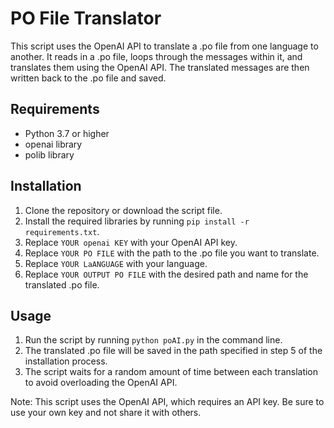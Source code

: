 # PO File Translator

This script uses the OpenAI API to translate a .po file from one language to another. It reads in a .po file, loops through the messages within it, and translates them using the OpenAI API. The translated messages are then written back to the .po file and saved.

## Requirements
* Python 3.7 or higher
* openai library
* polib library

## Installation
1. Clone the repository or download the script file.
2. Install the required libraries by running `pip install -r requirements.txt`.
3. Replace `YOUR openai KEY` with your OpenAI API key.
4. Replace `YOUR PO FILE` with the path to the .po file you want to translate.
5. Replace `YOUR LaANGUAGE` with your language.
6. Replace `YOUR OUTPUT PO FILE` with the desired path and name for the translated .po file.

## Usage
1. Run the script by running `python poAI.py` in the command line.
2. The translated .po file will be saved in the path specified in step 5 of the installation process.
3. The script waits for a random amount of time between each translation to avoid overloading the OpenAI API.

Note: This script uses the OpenAI API, which requires an API key. Be sure to use your own key and not share it with others.

